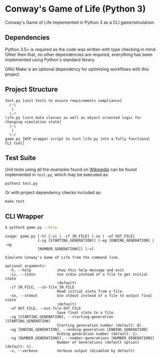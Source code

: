 # Conway's Game of Life (Python 3)
Conway's Game of Life implemented in Python 3 as a CLI game/simulation.

## Dependencies
Python 3.5+ is required as the code was written with type checking in mind. Other then that, no other dependencies are required, everything has been implemented using Python's standard library.

GNU Make is an optional dependency for optimizing workflows with this project.

## Project Structure
```
test.py [unit tests to ensure requirements compliance]
  /-\
   |
  \-/
life.py [core data classes as well as object oriented logic for changing simulation state]
  /-\
   |
  \-/
game.py [WIP wrapper script to turn life.py into a fully functional CLI tool]
```

## Test Suite
Unit tests using all the examples found on [Wikipedia](https://en.wikipedia.org/wiki/Conway%27s_Game_of_Life#Examples_of_patterns) can be found implemented in `test.py`, which may be executed as:
```
python3 test.py
```
Or with project dependency checks included as:
```
make test
```

## CLI Wrapper
```bash
$ python3 game.py --help
```
```
usage: game.py [-h] [-si | -if IN_FILE] [-so | -of OUT_FILE]
               [-sg [STARTING_GENERATION]] [-eg [ENDING_GENERATION] | -ng
               [NUMBER_GENERATIONS]] [-v]

Simulate Conway's Game of Life from the command line.

optional arguments:
  -h, --help            show this help message and exit
  -si, --stdin          Use stdin instead of a file to get initial state
                        (default)
  -if IN_FILE, --in-file IN_FILE
                        Read initial state from a file.
  -so, --stdout         Use stdout instead of a file to output final state
                        (default)
  -of OUT_FILE, --out-file OUT_FILE
                        Save final state to a file.
  -sg [STARTING_GENERATION], --starting-generation [STARTING_GENERATION]
                        Starting generation number (default: 0).
  -eg [ENDING_GENERATION], --ending-generation [ENDING_GENERATION]
                        Ending generation number (default: 1).
  -ng [NUMBER_GENERATIONS], --number-generations [NUMBER_GENERATIONS]
                        Number of Generations (default option) (default: 1).
  -v, --verbose         Verbose output (disabled by default)
```
